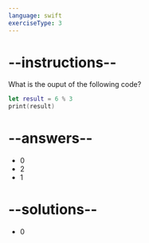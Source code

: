 ```yaml
---
language: swift
exerciseType: 3
---
```


# --instructions--

What is the ouput of the following code?
```swift
let result = 6 % 3
print(result)
```

# --answers--

- 0
- 2
- 1

# --solutions--

- 0
